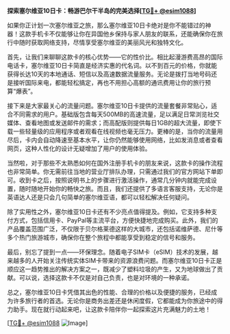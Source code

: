 **探索塞尔维亚10日卡：畅游巴尔干半岛的完美选择[[TG💪+ @esim1088](https://t.me/s/esim1088)]**

如果你正计划一次塞尔维亚之旅，那么塞尔维亚10日卡绝对是你不能错过的神器！这款手机卡不仅能够让你在异国他乡保持与家人朋友的联系，还能确保你在旅行中随时获取网络支持，尽情享受塞尔维亚的美丽风光和独特文化。

首先，让我们来聊聊这款卡的核心优势——它的性价比。相比起漫游费高昂的国际电话卡，塞尔维亚10日卡简直是经济实惠的代名词。以不到百元的价格，你就能获得长达10天的本地通话、短信以及高速数据流量服务。无论是拨打当地号码还是接听国际来电，都能轻松搞定，再也不用担心高额的通讯费用让你的旅行预算“爆表”。

接下来是大家最关心的流量问题。塞尔维亚10日卡提供的流量套餐非常贴心，适合不同需求的用户。基础版包含每天500MB的高速流量，足以满足日常浏览社交媒体、查看地图或发送邮件的需求；而高配版则提供每日1GB的超大流量，即使下载一些轻量级的应用程序或者观看在线视频也毫无压力。更棒的是，当你的流量用尽后，卡内会自动降速至基本水平，让你仍然能够使用网络，比如发消息或者查看网页，这种人性化的设计无疑增加了用户的使用体验。

当然啦，对于那些不太熟悉如何在国外注册手机卡的朋友来说，这款卡的操作流程也非常简单。你无需前往当地的营业厅排队办理，只需通过我们的官方网站下单即可。收到卡之后，按照说明书上的步骤进行激活操作，通常几分钟内就能完成设置，随时随地开始你的畅快之旅。而且，我们还提供了多语言客服支持，无论你是英语达人还是只会几句简单的塞尔维亚语，都可以轻松解决任何疑问。

除了实用性之外，塞尔维亚10日卡还有不少亮点值得提及。例如，它支持多种支付方式，包括信用卡、PayPal等主流平台，方便快捷地完成购买。此外，我们的产品覆盖范围广泛，不仅限于贝尔格莱德这样的大城市，还包括诺维萨德、尼什等多个热门旅游城市，确保你在整个旅程中都能享受到稳定的信号和服务。

最后，别忘了提到一点——环保理念。随着电子SIM卡（eSIM）技术的发展，越来越多的人开始关注传统实体SIM卡带来的资源浪费问题。而塞尔维亚10日卡正是顺应这一趋势推出的解决方案之一，既减少了塑料垃圾的产生，又为地球做出了贡献。可以说，选择这款卡不仅是对自己负责，也是对环境的一种承诺。

总之，塞尔维亚10日卡凭借其出色的性能、合理的价格以及便捷的服务，已经成为许多旅行者的首选。无论你是商务出差还是休闲度假，它都能成为你旅途中的得力助手。现在就行动起来吧，让这款卡陪伴你一起探索这片充满魅力的土地！

[[TG💪+ @esim1088](https://t.me/s/esim1088) ![Image](https://i.postimg.cc/4NQfJmqS/Snipaste-2025-05-13-00-14-12.png)]